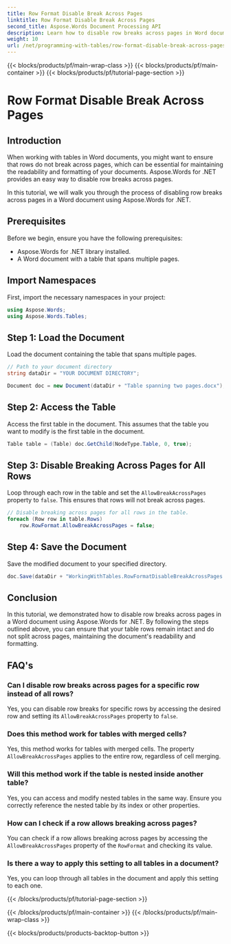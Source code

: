 ```yaml
---
title: Row Format Disable Break Across Pages
linktitle: Row Format Disable Break Across Pages
second_title: Aspose.Words Document Processing API
description: Learn how to disable row breaks across pages in Word documents using Aspose.Words for .NET to maintain table readability and formatting.
weight: 10
url: /net/programming-with-tables/row-format-disable-break-across-pages/
---
```


{{< blocks/products/pf/main-wrap-class >}}
{{< blocks/products/pf/main-container >}}
{{< blocks/products/pf/tutorial-page-section >}}

# Row Format Disable Break Across Pages

## Introduction

When working with tables in Word documents, you might want to ensure that rows do not break across pages, which can be essential for maintaining the readability and formatting of your documents. Aspose.Words for .NET provides an easy way to disable row breaks across pages.

In this tutorial, we will walk you through the process of disabling row breaks across pages in a Word document using Aspose.Words for .NET.

## Prerequisites

Before we begin, ensure you have the following prerequisites:
- Aspose.Words for .NET library installed.
- A Word document with a table that spans multiple pages.

## Import Namespaces

First, import the necessary namespaces in your project:

```csharp
using Aspose.Words;
using Aspose.Words.Tables;
```

## Step 1: Load the Document

Load the document containing the table that spans multiple pages.

```csharp
// Path to your document directory 
string dataDir = "YOUR DOCUMENT DIRECTORY";

Document doc = new Document(dataDir + "Table spanning two pages.docx");
```

## Step 2: Access the Table

Access the first table in the document. This assumes that the table you want to modify is the first table in the document.

```csharp
Table table = (Table) doc.GetChild(NodeType.Table, 0, true);
```

## Step 3: Disable Breaking Across Pages for All Rows

Loop through each row in the table and set the `AllowBreakAcrossPages` property to `false`. This ensures that rows will not break across pages.

```csharp
// Disable breaking across pages for all rows in the table.
foreach (Row row in table.Rows)
    row.RowFormat.AllowBreakAcrossPages = false;
```

## Step 4: Save the Document

Save the modified document to your specified directory.

```csharp
doc.Save(dataDir + "WorkingWithTables.RowFormatDisableBreakAcrossPages.docx");
```

## Conclusion

In this tutorial, we demonstrated how to disable row breaks across pages in a Word document using Aspose.Words for .NET. By following the steps outlined above, you can ensure that your table rows remain intact and do not split across pages, maintaining the document's readability and formatting.

## FAQ's

### Can I disable row breaks across pages for a specific row instead of all rows?  
Yes, you can disable row breaks for specific rows by accessing the desired row and setting its `AllowBreakAcrossPages` property to `false`.

### Does this method work for tables with merged cells?  
Yes, this method works for tables with merged cells. The property `AllowBreakAcrossPages` applies to the entire row, regardless of cell merging.

### Will this method work if the table is nested inside another table?  
Yes, you can access and modify nested tables in the same way. Ensure you correctly reference the nested table by its index or other properties.

### How can I check if a row allows breaking across pages?  
You can check if a row allows breaking across pages by accessing the `AllowBreakAcrossPages` property of the `RowFormat` and checking its value.

### Is there a way to apply this setting to all tables in a document?  
Yes, you can loop through all tables in the document and apply this setting to each one.

{{< /blocks/products/pf/tutorial-page-section >}}

{{< /blocks/products/pf/main-container >}}
{{< /blocks/products/pf/main-wrap-class >}}

{{< blocks/products/products-backtop-button >}}
